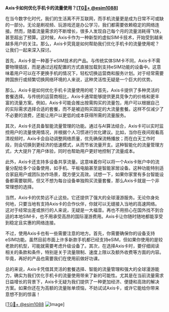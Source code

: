 **Axis卡如何优化手机卡的流量使用？[[TG💪+ @esim1088](https://t.me/s/esim1088)]**

在当今数字化时代，我们的生活离不开互联网，而手机流量更是成为日常不可或缺的一部分。无论是刷视频、玩游戏还是办公学习，我们都需要依赖稳定的网络连接。然而，随着流量需求的不断增长，很多人发现自己每个月的流量消耗得飞快，甚至超出了预算。这时候，Axis卡作为一种新型的虚拟SIM卡技术，开始受到越来越多用户的关注。那么，Axis卡究竟是如何帮助我们优化手机卡的流量使用呢？让我们一起来深入探讨。

首先，Axis卡是一种基于eSIM技术的产品。与传统实体SIM卡不同，Axis卡不需要物理插拔，而是通过远程配置的方式直接加载到支持eSIM功能的设备中。这意味着用户可以在不更换手机的情况下，轻松切换运营商和服务计划。对于经常需要跨国旅行或频繁切换网络环境的人来说，这种灵活性无疑是一个巨大的优势。

那么，Axis卡是如何优化手机卡流量使用的呢？首先，Axis卡提供了多种灵活的套餐选择。与传统的运营商相比，Axis卡通常能够提供更具竞争力的价格和更丰富的流量方案。例如，Axis卡可能会推出按需购买的流量包，用户可以根据自己的实际需求选择合适的套餐，而不是被迫购买固定的大流量套餐。这样不仅减少了不必要的浪费，还能让用户以更低的成本获得所需的流量服务。

其次，Axis卡还具备智能流量管理的功能。通过与AI算法结合，Axis卡可以实时监控用户的流量使用情况，并根据个人习惯进行优化建议。比如，当你在夜间观看高清视频时，Axis卡会自动调整网络质量，优先确保流畅播放；而在白天工作时段，则会切换到更经济的低速模式，从而节省流量开支。这种智能化的流量管理方式，大大提升了用户体验，同时也帮助用户更好地控制了流量成本。

此外，Axis卡还支持多设备共享流量。这意味着你可以将一个Axis卡账户中的流量分配给多个设备使用，如手机、平板电脑甚至是智能家居设备。这种功能特别适合家庭用户或团队协作场景，既方便又高效。试想一下，如果你家里有多台智能设备都需要联网，但又不想为每台设备单独购买流量套餐，那么Axis卡就是一个非常理想的选择。

当然，Axis卡的优势远不止这些。它还提供了强大的全球漫游服务。无论你身处何地，只要当地有支持Axis卡的合作伙伴，你就可以无缝接入当地的高速网络。这对于经常出差或旅行的人来说，无疑是一大福音。再也不用担心在国外找不到合适的本地SIM卡，也不用承受高昂的国际漫游费用。Axis卡让你随时随地都能享受到稳定且实惠的网络连接。

不过，使用Axis卡也有一些需要注意的地方。首先，你需要确保你的设备支持eSIM功能。虽然目前市面上许多新款手机都已经支持eSIM，但如果你使用的是较老款的机型，可能就需要考虑升级设备了。其次，在选择Axis卡时，要仔细阅读相关的条款和条件，特别是关于流量限制、速度上限以及额外收费等方面的内容。毕竟，再好的产品也需要我们在使用前做好功课。

总的来说，Axis卡凭借其灵活的套餐选择、智能的流量管理和强大的全球漫游能力，确实为我们优化手机卡的流量使用带来了新的可能性。尤其是在当前流量需求日益增长的背景下，Axis卡无疑为我们提供了一种更加经济、便捷和高效的解决方案。如果你还在为高额的流量账单烦恼，不妨试试Axis卡，或许它能给你带来意想不到的惊喜！

[[TG💪+ @esim1088](https://t.me/s/esim1088) ![Image](https://i.postimg.cc/4NQfJmqS/Snipaste-2025-05-13-00-14-12.png)]